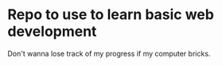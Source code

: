 # Repo to use to learn basic web development

Don't wanna lose track of my progress if my computer bricks.
